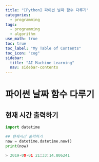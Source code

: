 ```yaml
---
title: "[Python] 파이썬 날짜 함수 다루기" 
categories:
  - programming
tags:
  - programming
  - algorithm
use_math: true
toc: true
toc_label: "My Table of Contents"
toc_icon: "cog"
sidebar:
  title: "AI Machine Learning"
  nav: sidebar-contents
---
```


# 파이썬 날짜 함수 다루기

## 현재 시간 출력하기 

```python
import datetime 

## 현재시간 출력하기
now = datetime.datetime.now()
print(now)

> 2019-08-01 21:33:14.806241
```
